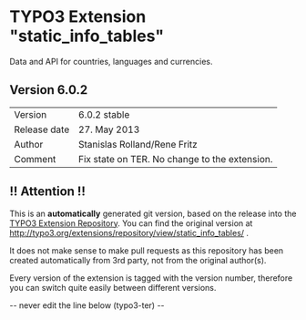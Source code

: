 # TYPO3 Extension "static_info_tables"
Data and API for countries, languages and currencies.

## Version 6.0.2




<table>
	<tr><td>Version</td><td>6.0.2 stable</td></tr>
	<tr><td>Release date</td><td>27. May 2013</td></tr>
	<tr><td>Author</td><td>Stanislas Rolland/Rene Fritz</td></tr>
	<tr><td>Comment</td><td>Fix state on TER.
No change to the extension.</td></tr>
</table>

## !! Attention !!
This is an **automatically** generated git version, based on the release into the [TYPO3 Extension Repository](http://www.typo3.org/extensions/).
You can find the original version at http://typo3.org/extensions/repository/view/static_info_tables/ .

It does not make sense to make pull requests as this repository has been created automatically from 3rd party, not from the original author(s).

Every version of the extension is tagged with the version number, therefore you can switch quite easily between different versions.


-- never edit the line below (typo3-ter) --